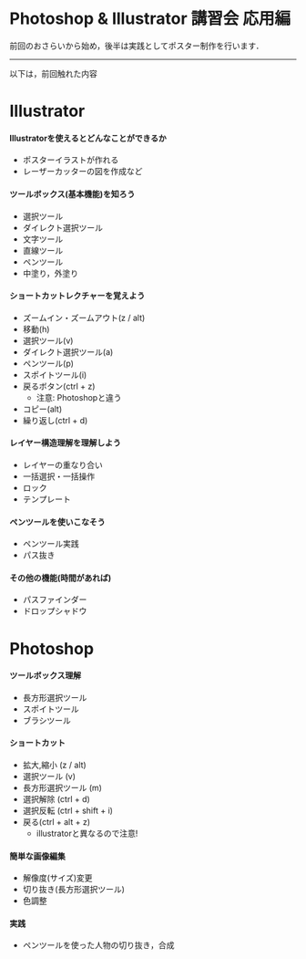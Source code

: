 # Photoshop & Illustrator 講習会 応用編

前回のおさらいから始め，後半は実践としてポスター制作を行います．

--- 
以下は，前回触れた内容

# Illustrator

#### Illustratorを使えるとどんなことができるか
  - ポスターイラストが作れる
  - レーザーカッターの図を作成など

#### ツールボックス(基本機能)を知ろう
  - 選択ツール
  - ダイレクト選択ツール
  - 文字ツール
  - 直線ツール
  - ペンツール
  - 中塗り，外塗り

#### ショートカットレクチャーを覚えよう
  - ズームイン・ズームアウト(z / alt)
  - 移動(h)
  - 選択ツール(v)
  - ダイレクト選択ツール(a)
  - ペンツール(p)
  - スポイトツール(i)
  - 戻るボタン(ctrl + z)
    - 注意: Photoshopと違う
  - コピー(alt)
  - 繰り返し(ctrl + d)

#### レイヤー構造理解を理解しよう
  - レイヤーの重なり合い
  - 一括選択・一括操作
  - ロック
  - テンプレート

#### ペンツールを使いこなそう
- ペンツール実践
- パス抜き

#### その他の機能(時間があれば)
  - パスファインダー
  - ドロップシャドウ

# Photoshop

#### ツールボックス理解
- 長方形選択ツール
- スポイトツール
- ブラシツール

#### ショートカット
- 拡大,縮小 (z / alt)
- 選択ツール (v)
- 長方形選択ツール (m)
- 選択解除 (ctrl + d)
- 選択反転 (ctrl + shift + i)
- 戻る(ctrl + alt + z)
  - illustratorと異なるので注意!

#### 簡単な画像編集
  - 解像度(サイズ)変更
  - 切り抜き(長方形選択ツール)
  - 色調整

#### 実践
- ペンツールを使った人物の切り抜き，合成

